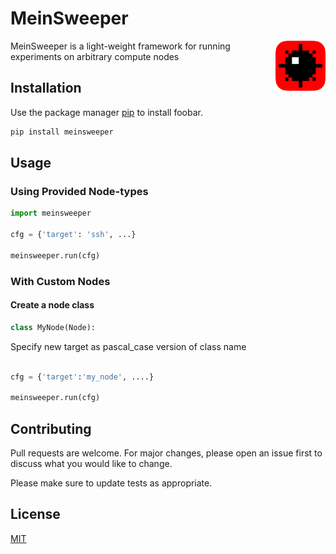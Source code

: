 # MeinSweeper
<img src="logo.png" align="right"
     alt="Minesweeper image taken from https://www.pngwing.com/en/free-png-vxhwi" width="80" height="80">

MeinSweeper is a light-weight framework for running experiments on arbitrary compute nodes

## Installation

Use the package manager [pip](https://pip.pypa.io/en/stable/) to install foobar.

```bash
pip install meinsweeper
```

## Usage
### Using Provided Node-types
```python
import meinsweeper

cfg = {'target': 'ssh', ...}

meinsweeper.run(cfg)
```


### With Custom Nodes
#### Create a node class
```python
class MyNode(Node):


```

Specify new target as pascal_case version of class name 

```python

cfg = {'target':'my_node', ....}

meinsweeper.run(cfg)

```

## Contributing
Pull requests are welcome. For major changes, please open an issue first to discuss what you would like to change.

Please make sure to update tests as appropriate.

## License
[MIT](https://choosealicense.com/licenses/mit/)